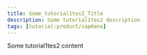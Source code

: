 ```yaml
---
title: Some_tutorial1tes2_Title
description: Some tutorial1tes2 description
tags: [tutorial:product/sapHana]
---
```

Some tutorial1tes2 content
